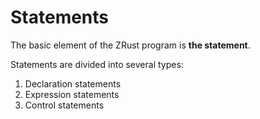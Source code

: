 # Statements

The basic element of the ZRust program is **the statement**.

Statements are divided into several types:
1. Declaration statements
2. Expression statements
3. Control statements
